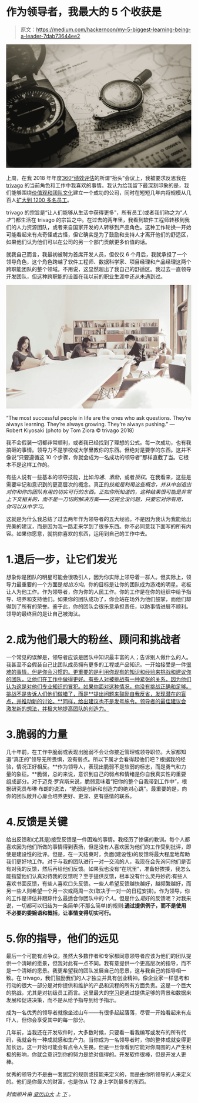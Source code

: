 # 作为领导者，我最大的 5 个收获是

> 原文：<https://medium.com/hackernoon/my-5-biggest-learning-being-a-leader-7dab73644ee2>

![](img/f479a57df4be2a6bccac1cdd06d83f83.png)

上周，在我 2018 年年度[360°绩效评估](https://www.thebalancecareers.com/what-is-a-360-review-1917541)的所谓“抬头”会议上，我被要求反思我在 [trivago](https://company.trivago.com) 的当前角色和工作中我喜欢的事情。我认为给我留下最深刻印象的是，我们能够围绕[价值观和团队文化](https://company.trivago.com/about/our-culture-and-values/)建立一个成功的公司，同时在短短几年内将规模从几百人[扩大到 1200 多名员工](https://company.trivago.com/about/)。

trivago 的宗旨是“让人们能够从生活中获得更多”，所有员工(或者我们称之为“*人才”*)都生活在 trivago 的宗旨之中。在过去的两年里，我看到软件工程师转移到我们的人力资源团队，或者来自国家开发的人转移到产品角色。这种工作轮换一开始可能看起来有点奇怪或古怪，但它确实是为了鼓励和支持人才离开他们的舒适区，如果他们认为他们可以在公司的另一个部门贡献更多价值的话。

就我自己而言，我最初被聘为首席开发人员，但仅仅 6 个月后，我就承担了一个领导角色，这个角色跨越了软件工程师、数据科学家、项目经理和产品经理这两个跨职能团队的整个领域。不用说，这显然超出了我自己的舒适区。我过去一直领导开发团队，但这种跨职能的设置在我以前的职业生涯中还从未遇到过。

![](img/fbbe6f3dbde1140f69377c215a4ea934.png)

“The most successful people in life are the ones who ask questions. They’re always learning. They’re always growing. They’re always pushing.” — Robert Kiyosaki (photo by Tom Ziora © trivago 2018)

我不会假装一切都非常顺利，或者我已经找到了理想的公式。每一次成功，也有我搞砸的事情。领导力不是学校或大学里教你的东西。但绝对是要学的东西。这并不像说“只要遵循这 10 个步骤，你就会成为一名成功的领导者”那样直截了当。它根本不是这样工作的。

有些人说有一些基本的领导技能，比如*沟通*、*激励*，或者*授权*。在我看来，这些是需要牢记和意识到的更高层次的概念。真正的*技能是利用这些概念，并从中创造出对你和你的团队有用的切实可行的东西。正如你所知道的，这种结果很可能是非常上下文相关的，而不是一刀切的解决方案——这完全没问题，只要它对你有用，你可以从中学习。*

这就是为什么我总结了过去两年作为领导者的五大经验。不是因为我认为我能给出完美的建议，而是因为我一路走来学到了很多东西。你不必同意我下面写的所有内容。如果你愿意，就挑你喜欢的东西，运用到自己的工作中去。

# 1.退后一步，让它们发光

想象你是团队的明星可能会很吸引人，因为你实际上领导着一群人。但实际上，领导力最重要的一个方面是*给出方向*。你的目标是让你的团队成为游戏的明星。老板让人为他工作。作为领导者，你为你的人民工作。你的工作是在你的组织中给予指导、培养和支持他们。如果你的团队成功了，你会站在场外为他们鼓掌，而他们却得到了所有的荣誉。鉴于此，你的团队会很乐意承担责任，以防事情进展不顺利。领导的最终目的是让自己被淘汰。

# 2.成为他们最大的粉丝、顾问和挑战者

一个常见的误解是，领导者应该是团队中知识最丰富的人；告诉别人做什么的人。我甚至不会假装自己比团队成员拥有更多的工程或产品知识。一开始接受是一件[很难的事情，但是你会习惯的。更重要的是利用你现有的知识和经验来挑战和建议你的团队，让他们在工作中做得更好。有些人对被挑战有一种紧张的关系，因为他们认为这是对他们专业知识的冒犯。如果你面对这种情况，你没有挑战正确和足够。挑战不是告诉人们他们做错了，而是**提出问题来鼓励自我反省，发现潜在的盲点，并推动新的讨论。**同样，给出建议也不是发号施令。领导者的最佳建议会激发新的想法，并极大地提高团队的创造力。](https://twitter.com/b00giZm/status/958790448532873217)

# 3.脆弱的力量

几十年前，在工作中脆弱或表现出脆弱不会让你接近管理或领导职位。大家都知道“真正的”领导无所畏惧，没有弱点。所以下属才会看得起他们吧？根据我的经验，情况正好相反。**作为领导人，表现出脆弱不是软弱的标志，而是勇气和力量的象征。**脆弱，总的来说，意识到自己的弱点和情绪是你自我真实性的重要组成部分。对于迈克·罗宾斯来说，脆弱意味着“把你的整个自我带到工作中”，根据研究员布琳·布朗的说法，“脆弱是创新和创造力的绝对心跳”。最重要的是，向你的团队敞开心扉会培养更好、更深、更有感情的联系。

# 4.反馈是关键

给出反馈和(尤其是)接受反馈是一件困难的事情。我经历了惨痛的教训。每个人都喜欢因为他们所做的事情得到表扬，但是没有人喜欢因为他们的工作受到批评，即使是建设性的批评。但是，在一天结束时，负面(建设性)的反馈将最大程度地帮助我们更好地工作。对于与我的团队进行一对一交流的人，我现在会先询问他们是否有对我的反馈，然后再给他们反馈。如果我也没有“在坑里”，准备好挨揍，我怎么能指望他们认真对待我的反馈呢？至于提供反馈，根本没有什么灵丹妙药:有些人喜欢书面反馈，有些人喜欢口头反馈。一些人希望反馈越快越好，越频繁越好，而另一些人则希望一个月一次或两周一次(取决于一对一的日程安排)。作为领导，你的工作是评估并跟踪什么最适合你团队中的*个人*。但是什么*是*好的反馈呢？对我来说，一切都可以归结为一条简单(不那么简单)的规则:**通过提供例子，而不是使用不必要的委婉语和概括，让事情变得切实可行。**

# 5.你的指导，他们的远见

最后一个可能有点争议。虽然大多数作者和专家都同意领导者应该为他们的团队提供一个清晰的愿景，但我对此有一点不同。我有意提供一个更高层次的指导，而不是一个清晰的愿景。我更希望我的团队发展自己的愿景，这与我自己的指导相一致。在 trivago，我们鼓励我们的人才独立并具有创业精神。像企业家一样思考和行动的很大一部分是对你提供和维护的产品和流程的所有方面负责。这是一个巨大的挑战，尤其是对初级员工而言。这里最大的[学习](https://hackernoon.com/tagged/learning)是通过提供足够的背景和数据来发展和促进决策，而不是从给予指导到给予指示。

成为一名优秀的领导者就像坐过山车——有很多起起落落，尽管一开始看起来有点吓人，但你会享受其中的每一部分。

几年前，当我还在开发软件时，大多数时候，只要看一看我编写或发布的所有代码，我就会有一种成就感和生产力。当你成为一名领导者时，你的整体成就变得更加长远，这一开始可能会有点令人生畏。但是一旦你看到它能对你周围的人产生积极的影响，你就会意识到你的努力是绝对值得的。开发软件很棒，但是开发人更棒。

优秀的领导力不是由一套固定的规则或技能来定义的，而是由你所领导的人来定义的。他们是你最大的财富，也是你从 T2 身上学到最多的东西。

*封面照片由* [*亚历山大*](https://unsplash.com/photos/4JdvOwrVzfY?utm_source=unsplash&utm_medium=referral&utm_content=creditCopyText) *上* [*下*](https://unsplash.com/search/photos/compass?utm_source=unsplash&utm_medium=referral&utm_content=creditCopyText) *。*